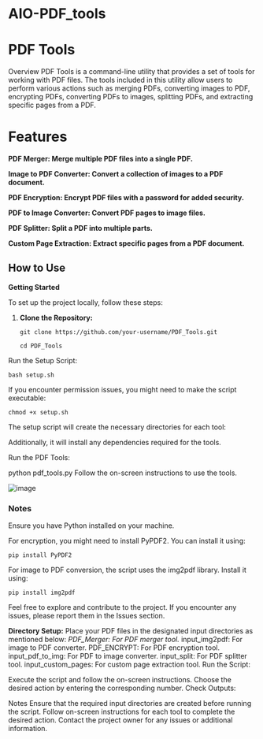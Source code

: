 # AIO-PDF_tools
# PDF Tools
Overview
PDF Tools is a command-line utility that provides a set of tools for working with PDF files. The tools included in this utility allow users to perform various actions such as merging PDFs, converting images to PDF, encrypting PDFs, converting PDFs to images, splitting PDFs, and extracting specific pages from a PDF.

# Features
**PDF Merger: Merge multiple PDF files into a single PDF.**

**Image to PDF Converter: Convert a collection of images to a PDF document.**

**PDF Encryption: Encrypt PDF files with a password for added security.**

**PDF to Image Converter: Convert PDF pages to image files.**

**PDF Splitter: Split a PDF into multiple parts.**

**Custom Page Extraction: Extract specific pages from a PDF document.**


## How to Use
 
**Getting Started**

To set up the project locally, follow these steps:

1. **Clone the Repository:**
    
   ```
   git clone https://github.com/your-username/PDF_Tools.git
   ```
   
   ```
   cd PDF_Tools
   ```
   
Run the Setup Script:
```
bash setup.sh
```

If you encounter permission issues, you might need to make the script executable:

```
chmod +x setup.sh
```

The setup script will create the necessary directories for each tool:


Additionally, it will install any dependencies required for the tools.

Run the PDF Tools:

python pdf_tools.py
Follow the on-screen instructions to use the tools.

![image](https://github.com/vedantterse/AIO-PDF_tools/assets/69134828/86bc9c07-9f9f-47f1-a830-0a4171e036b7)






### Notes
Ensure you have Python installed on your machine.

For encryption, you might need to install PyPDF2. You can install it using:
 ```
pip install PyPDF2
 ```
 
For image to PDF conversion, the script uses the img2pdf library. Install it using:

 ```
 pip install img2pdf
```
 
Feel free to explore and contribute to the project. If you encounter any issues, please report them in the Issues section.
 


**Directory Setup:**
Place your PDF files in the designated input directories as mentioned below:
_PDF_Merger: For PDF merger tool._
input_img2pdf: For image to PDF converter.
PDF_ENCRYPT: For PDF encryption tool.
input_pdf_to_img: For PDF to image converter.
input_split: For PDF splitter tool.
input_custom_pages: For custom page extraction tool.
Run the Script:

Execute the script and follow the on-screen instructions.
Choose the desired action by entering the corresponding number.
Check Outputs:

 
 
Notes
Ensure that the required input directories are created before running the script.
Follow on-screen instructions for each tool to complete the desired action.
Contact the project owner for any issues or additional information.
 
